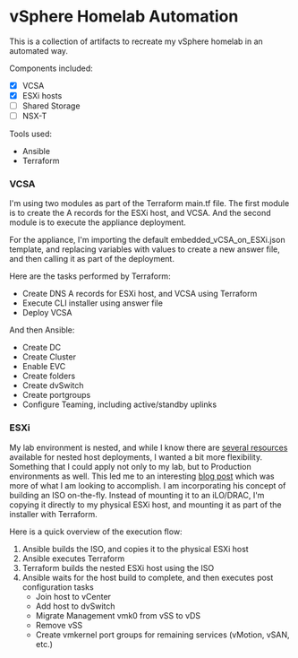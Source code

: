 # vSphere Homelab Automation

This is a collection of artifacts to recreate my vSphere homelab in an automated way.

Components included:

- [x] VCSA
- [x] ESXi hosts
- [ ] Shared Storage
- [ ] NSX-T

Tools used:

- Ansible
- Terraform

### VCSA

I'm using two modules as part of the Terraform main.tf file. The first module is to create the A records for the ESXi host, and VCSA. And the second module is to execute the appliance deployment. 

For the appliance, I'm importing the default embedded_vCSA_on_ESXi.json template, and replacing variables with values to create a new answer file, and then calling it as part of the deployment.

Here are the tasks performed by Terraform:

- Create DNS A records for ESXi host, and VCSA using Terraform
- Execute CLI installer using answer file
- Deploy VCSA

And then Ansible:
- Create DC
- Create Cluster
- Enable EVC
- Create folders
- Create dvSwitch
- Create portgroups
- Configure Teaming, including active/standby uplinks

### ESXi
My lab environment is nested, and while I know there are [several resources](https://williamlam.com/nested-virtualization/nested-esxi-virtual-appliance) available for nested host deployments, I wanted a bit more flexibility. Something that I could apply not only to my lab, but to Production environments as well. This led me to an interesting [blog post](https://thinkingoutcloud.org/2020/03/14/single-touch-esxi-provisioning-with-ansible) which was more of what I am looking to accomplish. I am incorporating his concept of building an ISO on-the-fly. Instead of mounting it to an iLO/DRAC, I'm copying it directly to my physical ESXi host, and mounting it as part of the installer with Terraform.

Here is a quick overview of the execution flow:

1. Ansible builds the ISO, and copies it to the physical ESXi host
2. Ansible executes Terraform
3. Terraform builds the nested ESXi host using the ISO
4. Ansible waits for the host build to complete, and then executes post configuration tasks
   - Join host to vCenter
   - Add host to dvSwitch
   - Migrate Management vmk0 from vSS to vDS
   - Remove vSS
   - Create vmkernel port groups for remaining services (vMotion, vSAN, etc.)
